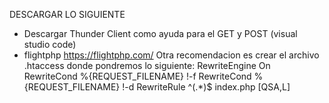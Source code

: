 DESCARGAR LO SIGUIENTE
- Descargar Thunder Client como ayuda para el GET y POST (visual studio code)
- flightphp https://flightphp.com/
Otra recomendacion es crear el archivo .htaccess donde pondremos lo siguiente:
RewriteEngine On
RewriteCond %{REQUEST_FILENAME} !-f
RewriteCond %{REQUEST_FILENAME} !-d
RewriteRule ^(.*)$ index.php [QSA,L]
